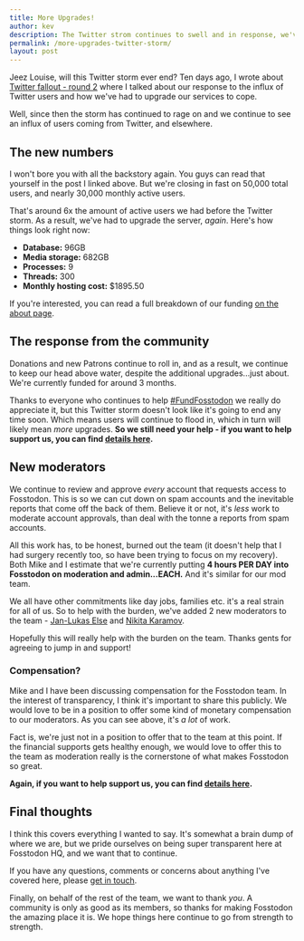 ```yaml
---
title: More Upgrades!
author: kev
description: The Twitter strom continues to swell and in response, we've had to upgrade, yet again.
permalink: /more-upgrades-twitter-storm/
layout: post
---
```

Jeez Louise, will this Twitter storm ever end? Ten days ago, I wrote about [Twitter fallout - round 2](/fosstodon-vs-twitter-round-2/) where I talked about our response to the influx of Twitter users and how we've had to upgrade our services to cope.

Well, since then the storm has continued to rage on and we continue to see an influx of users coming from Twitter, and elsewhere.

## The new numbers
I won't bore you with all the backstory again. You guys can read that yourself in the post I linked above. But we're closing in fast on 50,000 total users, and nearly 30,000 monthly active users.

That's around 6x the amount of active users we had before the Twitter storm. As a result, we've had to upgrade the server, *again*. Here's how things look right now:

* **Database:** 96GB
* **Media storage:** 682GB
* **Processes:** 9
* **Threads:** 300
* **Monthly hosting cost:** $1895.50

If you're interested, you can read a full breakdown of our funding [on the about page](/about/#current-funding).

## The response from the community
Donations and new Patrons continue to roll in, and as a result, we continue to keep our head above water, despite the additional upgrades...just about. We're currently funded for around 3 months.

Thanks to everyone who continues to help [#FundFosstodon](https://fosstodon.org/tags/FundFosstodon) we really do appreciate it, but this Twitter storm doesn't look like it's going to end any time soon. Which means users will continue to flood in, which in turn will likely mean *more* upgrades. **So we still need your help - if you want to help support us, you can find [details here](/support).**

## New moderators
We continue to review and approve *every* account that requests access to Fosstodon. This is so we can cut down on spam accounts and the inevitable reports that come off the back of them. Believe it or not, it's *less* work to moderate account approvals, than deal with the tonne a reports from spam accounts.

All this work has, to be honest, burned out the team (it doesn't help that I had surgery recently too, so have been trying to focus on my recovery). Both Mike and I estimate that we're currently putting **4 hours PER DAY into Fosstodon on moderation and admin...EACH.** And it's similar for our mod team.

We all have other commitments like day jobs, families etc. it's a real strain for all of us. So to help with the burden, we've added 2 new moderators to the team - [Jan-Lukas Else](https://fosstodon.org/@jle) and [Nikita Karamov](https://fosstodon.org/@kytta).

Hopefully this will really help with the burden on the team. Thanks gents for agreeing to jump in and support!

### Compensation?
Mike and I have been discussing compensation for the Fosstodon team. In the interest of transparency, I think it's important to share this publicly. We would love to be in a position to offer some kind of monetary compensation to our moderators. As you can see above, it's *a lot* of work.

Fact is, we're just not in a position to offer that to the team at this point. If the financial supports gets healthy enough, we would love to offer this to the team as moderation really is the cornerstone of what makes Fosstodon so great.

**Again, if you want to help support us, you can find [details here](/support).**

## Final thoughts
I think this covers everything I wanted to say. It's somewhat a brain dump of where we are, but we pride ourselves on being super transparent here at Fosstodon HQ, and we want that to continue.

If you have any questions, comments or concerns about anything I've covered here, please [get in touch](/contact).

Finally, on behalf of the rest of the team, we want to thank *you*. A community is only as good as its members, so thanks for making Fosstodon the amazing place it is. We hope things here continue to go from strength to strength.

